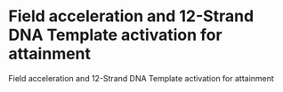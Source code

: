 # Field acceleration and 12-Strand DNA Template activation for  attainment

Field acceleration and 12-Strand DNA Template activation for  attainment